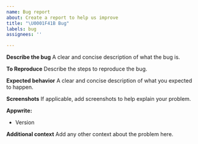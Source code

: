 ```yaml
---
name: Bug report
about: Create a report to help us improve
title: "\U0001F41B Bug"
labels: bug
assignees: ''

---
```


**Describe the bug**
A clear and concise description of what the bug is.

**To Reproduce**
Describe the steps to reproduce the bug.

**Expected behavior**
A clear and concise description of what you expected to happen.

**Screenshots**
If applicable, add screenshots to help explain your problem.

**Appwrite:**
 - Version

**Additional context**
Add any other context about the problem here.
